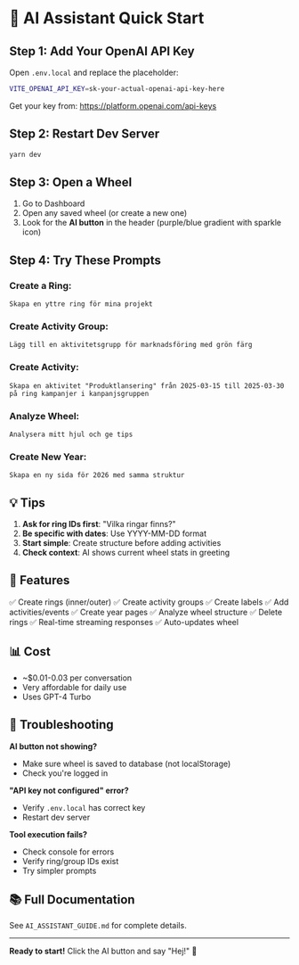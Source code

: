 # 🚀 AI Assistant Quick Start

## Step 1: Add Your OpenAI API Key

Open `.env.local` and replace the placeholder:

```bash
VITE_OPENAI_API_KEY=sk-your-actual-openai-api-key-here
```

Get your key from: https://platform.openai.com/api-keys

## Step 2: Restart Dev Server

```bash
yarn dev
```

## Step 3: Open a Wheel

1. Go to Dashboard
2. Open any saved wheel (or create a new one)
3. Look for the **AI button** in the header (purple/blue gradient with sparkle icon)

## Step 4: Try These Prompts

### Create a Ring:
```
Skapa en yttre ring för mina projekt
```

### Create Activity Group:
```
Lägg till en aktivitetsgrupp för marknadsföring med grön färg
```

### Create Activity:
```
Skapa en aktivitet "Produktlansering" från 2025-03-15 till 2025-03-30 på ring kampanjer i kanpanjsgruppen
```

### Analyze Wheel:
```
Analysera mitt hjul och ge tips
```

### Create New Year:
```
Skapa en ny sida för 2026 med samma struktur
```

## 💡 Tips

1. **Ask for ring IDs first**: "Vilka ringar finns?"
2. **Be specific with dates**: Use YYYY-MM-DD format
3. **Start simple**: Create structure before adding activities
4. **Check context**: AI shows current wheel stats in greeting

## 🎯 Features

✅ Create rings (inner/outer)
✅ Create activity groups
✅ Create labels
✅ Add activities/events
✅ Create year pages
✅ Analyze wheel structure
✅ Delete rings
✅ Real-time streaming responses
✅ Auto-updates wheel

## 📊 Cost

- ~$0.01-0.03 per conversation
- Very affordable for daily use
- Uses GPT-4 Turbo

## 🐛 Troubleshooting

**AI button not showing?**
- Make sure wheel is saved to database (not localStorage)
- Check you're logged in

**"API key not configured" error?**
- Verify `.env.local` has correct key
- Restart dev server

**Tool execution fails?**
- Check console for errors
- Verify ring/group IDs exist
- Try simpler prompts

## 📚 Full Documentation

See `AI_ASSISTANT_GUIDE.md` for complete details.

---

**Ready to start!** Click the AI button and say "Hej!" 🎉
